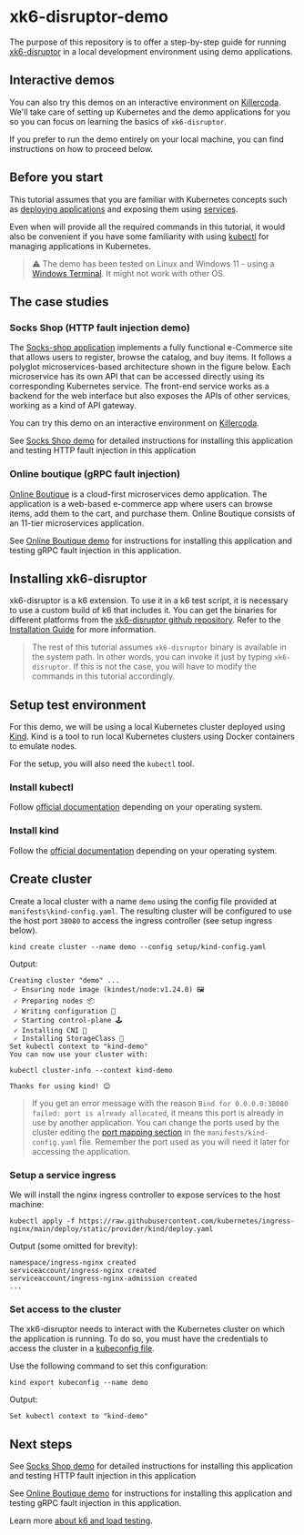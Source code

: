# xk6-disruptor-demo

The purpose of this repository is to offer a step-by-step guide for running [xk6-disruptor](https://github.com/grafana/xk6-disruptor) in a local development environment using demo applications.

## Interactive demos

You can also try this demos on an interactive environment on [Killercoda](https://killercoda.com). We'll take care of setting up Kubernetes and the demo applications for you so you can focus on learning the basics of `xk6-disruptor`.

If you prefer to run the demo entirely on your local machine, you can find instructions on how to proceed below.

## Before you start

This tutorial assumes that you are familiar with Kubernetes concepts such as [deploying applications](https://kubernetes.io/docs/concepts/workloads/) and exposing them using [services](https://kubernetes.io/docs/concepts/services-networking/service/).

Even when will provide all the required commands in this tutorial, it would also be convenient if you have some familiarity with using [kubectl](https://kubernetes.io/docs/reference/kubectl/) for managing applications in Kubernetes.

> :warning: The demo has been tested on Linux and Windows 11 - using a [Windows Terminal](https://apps.microsoft.com/store/detail/windows-terminal/9N0DX20HK701). It might not work with other OS.

## The case studies

### Socks Shop (HTTP fault injection demo)

The [Socks-shop application](https://github.com/microservices-demo/microservices-demo) implements a fully functional e-Commerce site that allows users to register, browse the catalog, and buy items. It follows a polyglot microservices-based architecture shown in the figure below. Each microservice has its own API that can be accessed directly using its corresponding Kubernetes service. The front-end service works as a backend for the web interface but also exposes the APIs of other services, working as a kind of API gateway.

You can try this demo on an interactive environment on [Killercoda](https://killercoda.com/grafana-xk6-disruptor/scenario/killercoda). 

See [Socks Shop demo](demos/socks-shop/README.md) for detailed instructions for installing this application and testing HTTP fault injection in this application

### Online boutique (gRPC fault injection)

[Online Boutique](https://github.com/GoogleCloudPlatform/microservices-demo) is a cloud-first microservices demo application. The application is a web-based e-commerce app where users can browse items, add them to the cart, and purchase them. Online Boutique consists of an 11-tier microservices application.

See [Online Boutique demo](demos/online-boutique/README.md) for instructions for installing this application and testing gRPC fault injection in this application.

## Installing xk6-disruptor

xk6-disruptor is a k6 extension. To use it in a k6 test script, it is necessary to use a custom build of k6 that includes it. You can get the binaries for different platforms from the [xk6-disruptor github repository](https://github.com/grafana/xk6-disruptor/releases). Refer to the [Installation Guide](https://k6.io/docs/javascript-api/xk6-disruptor/get-started/installation/) for more information.

> The rest of this tutorial assumes `xk6-disruptor` binary is available in the system path. In other words, you can invoke it just by typing `xk6-disruptor`. If this is not the case, you will have to modify the commands in this tutorial accordingly.

## Setup test environment

For this demo, we will be using a local Kubernetes cluster deployed using [Kind](https://kind.sigs.k8s.io/). Kind is a tool to run local Kubernetes clusters using Docker containers to emulate nodes.

For the setup, you will also need the `kubectl` tool.

### Install kubectl

Follow [official documentation](https://kubernetes.io/docs/tasks/tools/#kubectl) depending on your operating system.

### Install kind

Follow the [official documentation](https://kind.sigs.k8s.io/docs/user/quick-start/#installation) depending on your operating system.

## Create cluster

Create a local cluster with a name `demo` using the config file provided at `manifests\kind-config.yaml`. The resulting cluster will be configured to use the host port `38080` to access the ingress controller (see setup ingress below).

```shell
kind create cluster --name demo --config setup/kind-config.yaml
```

Output:

```shell
Creating cluster "demo" ...
 ✓ Ensuring node image (kindest/node:v1.24.0) 🖼
 ✓ Preparing nodes 📦  
 ✓ Writing configuration 📜 
 ✓ Starting control-plane 🕹️ 
 ✓ Installing CNI 🔌 
 ✓ Installing StorageClass 💾 
Set kubectl context to "kind-demo"
You can now use your cluster with:

kubectl cluster-info --context kind-demo

Thanks for using kind! 😊
```

> If you get an error message with the reason `Bind for 0.0.0.0:38080 failed: port is already allocated`, it means this port is already in use by another application. You can change the ports used by the cluster editing the [port mapping section](https://kind.sigs.k8s.io/docs/user/configuration/#extra-port-mappings) in the `manifests/kind-config.yaml` file. Remember the port used as you will need it later for accessing the application.

### Setup a service ingress

We will install the nginx ingress controller to expose services to the host machine:

```shell
kubectl apply -f https://raw.githubusercontent.com/kubernetes/ingress-nginx/main/deploy/static/provider/kind/deploy.yaml
```

Output (some omitted for brevity):

```shell
namespace/ingress-nginx created
serviceaccount/ingress-nginx created
serviceaccount/ingress-nginx-admission created
...
```

### Set access to the cluster

The xk6-disruptor needs to interact with the Kubernetes cluster on which the application is running. To do so, you must have the credentials to access the cluster in a [kubeconfig file](https://kubernetes.io/docs/tasks/access-application-cluster/configure-access-multiple-clusters/).

Use the following command to set this configuration:

```shell
kind export kubeconfig --name demo
```

Output:

```shell
Set kubectl context to "kind-demo"
```

## Next steps

See [Socks Shop demo](demos/socks-shop/README.md) for detailed instructions for installing this application and testing HTTP fault injection in this application

See [Online Boutique demo](demos/online-boutique/README.md) for instructions for installing this application and testing gRPC fault injection in this application.

Learn more [about k6 and load testing](https://github.com/grafana/k6-learn).
